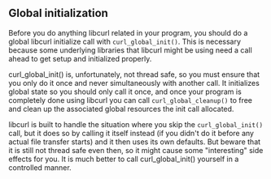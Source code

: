 ## Global initialization

Before you do anything libcurl related in your program, you should do a global
libcurl initialize call with `curl_global_init()`. This is necessary because
some underlying libraries that libcurl might be using need a call ahead to get
setup and initialized properly.

curl_global_init() is, unfortunately, not thread safe, so you must ensure that you
only do it once and never simultaneously with another call. It initializes
global state so you should only call it once, and once your program is
completely done using libcurl you can call `curl_global_cleanup()` to
free and clean up the associated global resources the init call allocated.

libcurl is built to handle the situation where you skip the `curl_global_init()` call, but
it does so by calling it itself instead (if you didn't do it before any actual
file transfer starts) and it then uses its own defaults. But beware that it is
still not thread safe even then, so it might cause some "interesting" side
effects for you. It is much better to call curl_global_init() yourself in a
controlled manner.

